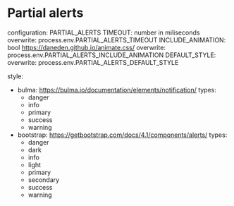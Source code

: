 # Partial alerts

configuration:
  PARTIAL_ALERTS
    TIMEOUT: number in miliseconds overwrite: process.env.PARTIAL_ALERTS_TIMEOUT
    INCLUDE_ANIMATION: bool https://daneden.github.io/animate.css/ overwrite: process.env.PARTIAL_ALERTS_INCLUDE_ANIMATION
    DEFAULT_STYLE: overwrite: process.env.PARTIAL_ALERTS_DEFAULT_STYLE

style:
  - bulma: https://bulma.io/documentation/elements/notification/
    types:
      - danger
      - info
      - primary
      - success
      - warning
  - bootstrap: https://getbootstrap.com/docs/4.1/components/alerts/
    types:
      - danger
      - dark
      - info
      - light
      - primary
      - secondary
      - success
      - warning